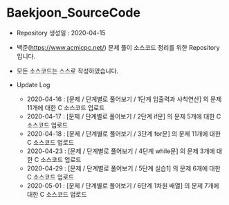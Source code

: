 # Baekjoon_SourceCode

* Repository 생성일 : 2020-04-15
* 백준(https://www.acmicpc.net/) 문제 풀이 소스코드 정리를 위한 Repository 입니다.
* 모든 소스코드는 스스로 작성하였습니다.

* Update Log
  * 2020-04-16 : [문제 / 단계별로 풀어보기 / 1단계 입출력과 사칙연산] 의 문제 11개에 대한 C 소스코드 업로드
  * 2020-04-17 : [문제 / 단계별로 풀어보기 / 2단계 if문] 의 문제 5개에 대한 C 소스코드 업로드
  * 2020-04-18 : [문제 / 단계별로 풀어보기 / 3단계 for문] 의 문제 11개에 대한 C 소스코드 업로드
  * 2020-04-23 : [문제 / 단계별로 풀어보기 / 4단계 while문] 의 문제 3개에 대한 C 소스코드 업로드
  * 2020-04-29 : [문제 / 단계별로 풀어보기 / 5단계 실습1] 의 문제 6개에 대한 C 소스코드 업로드
  * 2020-05-01 : [문제 / 단계별로 풀어보기 / 6단계 1차원 배열] 의 문제 7개에 대한 C 소스코드 업로드
